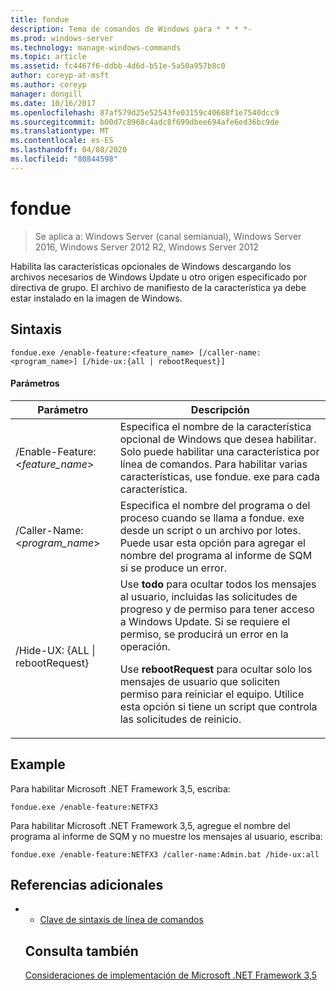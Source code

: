 ```yaml
---
title: fondue
description: Tema de comandos de Windows para * * * *-
ms.prod: windows-server
ms.technology: manage-windows-commands
ms.topic: article
ms.assetid: fc4467f6-ddbb-4d6d-b51e-5a50a957b8c0
author: coreyp-at-msft
ms.author: coreyp
manager: dongill
ms.date: 10/16/2017
ms.openlocfilehash: 87af579d25e52543fe03159c40688f1e7540dcc9
ms.sourcegitcommit: b00d7c8968c4adc8f699dbee694afe6ed36bc9de
ms.translationtype: MT
ms.contentlocale: es-ES
ms.lasthandoff: 04/08/2020
ms.locfileid: "80844598"
---
```

# <a name="fondue"></a>fondue

>Se aplica a: Windows Server (canal semianual), Windows Server 2016, Windows Server 2012 R2, Windows Server 2012

Habilita las características opcionales de Windows descargando los archivos necesarios de Windows Update u otro origen especificado por directiva de grupo. El archivo de manifiesto de la característica ya debe estar instalado en la imagen de Windows. 
## <a name="syntax"></a>Sintaxis
```
fondue.exe /enable-feature:<feature_name> [/caller-name:<program_name>] [/hide-ux:{all | rebootRequest}]
```
#### <a name="parameters"></a>Parámetros

|              Parámetro              |                                                                                                                                                                     Descripción                                                                                                                                                                     |
|-------------------------------------|-----------------------------------------------------------------------------------------------------------------------------------------------------------------------------------------------------------------------------------------------------------------------------------------------------------------------------------------------------|
|  /Enable-Feature: <*feature_name*>   |                                                                               Especifica el nombre de la característica opcional de Windows que desea habilitar. Solo puede habilitar una característica por línea de comandos. Para habilitar varias características, use fondue. exe para cada característica.                                                                                |
|    /Caller-Name: <*program_name*>    |                                                                                 Especifica el nombre del programa o del proceso cuando se llama a fondue. exe desde un script o un archivo por lotes. Puede usar esta opción para agregar el nombre del programa al informe de SQM si se produce un error.                                                                                 |
| /Hide-UX: {ALL &#124; rebootRequest} | Use **todo** para ocultar todos los mensajes al usuario, incluidas las solicitudes de progreso y de permiso para tener acceso a Windows Update. Si se requiere el permiso, se producirá un error en la operación.<p>Use **rebootRequest** para ocultar solo los mensajes de usuario que soliciten permiso para reiniciar el equipo. Utilice esta opción si tiene un script que controla las solicitudes de reinicio. |

## <a name="examples"></a><a name=BKMK_Examples></a>Example
Para habilitar Microsoft .NET Framework 3,5, escriba:
```
fondue.exe /enable-feature:NETFX3
```
Para habilitar Microsoft .NET Framework 3,5, agregue el nombre del programa al informe de SQM y no muestre los mensajes al usuario, escriba:
```
fondue.exe /enable-feature:NETFX3 /caller-name:Admin.bat /hide-ux:all
```
## <a name="additional-references"></a>Referencias adicionales
- - [Clave de sintaxis de línea de comandos](command-line-syntax-key.md)
  ## <a name="see-also"></a>Consulta también
  [Consideraciones de implementación de Microsoft .NET Framework 3,5](https://go.microsoft.com/fwlink/?LinkId=248869)
